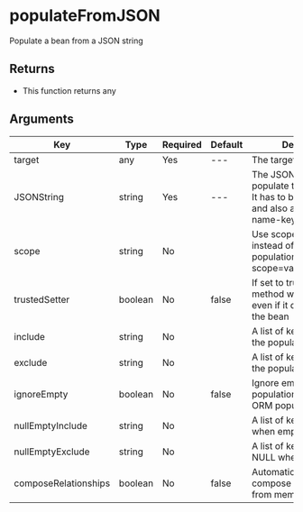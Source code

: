 # populateFromJSON

Populate a bean from a JSON string

## Returns

* This function returns any

## Arguments

| Key | Type | Required | Default | Description |
| --- | --- | --- | --- | --- |
| target | any | Yes | --- | The target to populate |
| JSONString | string | Yes | --- | The JSON string to populate the object with. It has to be valid JSON and also a structure with name-key value pairs. |
| scope | string | No |  | Use scope injection instead of setters population. Ex: scope=variables.instance. |
| trustedSetter | boolean | No | false | If set to true, the setter method will be called even if it does not exist in the bean |
| include | string | No |  | A list of keys to include in the population |
| exclude | string | No |  | A list of keys to include in the population |
| ignoreEmpty | boolean | No | false | Ignore empty values on populations, great for ORM population |
| nullEmptyInclude | string | No |  | A list of keys to NULL when empty |
| nullEmptyExclude | string | No |  | A list of keys to NOT NULL when empty |
| composeRelationships | boolean | No | false | Automatically attempt to compose relationships from memento |

